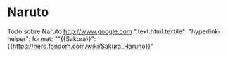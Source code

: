 # Naruto
Todo sobre Naruto
http://www.google.com
".text.html.textile":
  "hyperlink-helper":
    format: "\"{{Sakura}}\":{{https://hero.fandom.com/wiki/Sakura_Haruno}}"
  
